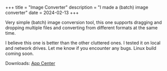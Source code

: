 +++
title = "Image Converter"
description = "I made a (batch) image converter"
date = 2024-02-13
+++

Very simple (batch) image conversion tool, this one supports dragging and dropping multiple files and converting from different formats at the same time.

I believe this one is better than the other cluttered ones. I tested it on local and network drives. Let me know if you encounter any bugs. Linux build coming soon.

Downloads:
[App Center](https://install.appcenter.ms/users/selimsandal/apps/image-convert/distribution_groups/public%20release)
